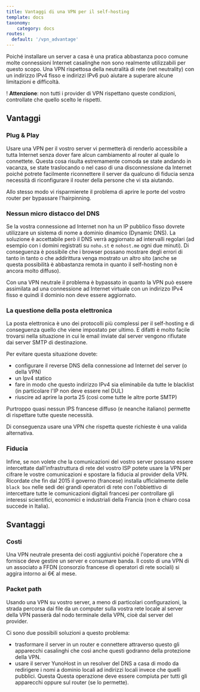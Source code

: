 ```yaml
---
title: Vantaggi di una VPN per il self-hosting
template: docs
taxonomy:
    category: docs
routes:
  default: '/vpn_advantage'
---
```


Poiché installare un server a casa è una pratica abbastanza poco comune molte connessioni Internet casalinghe non sono realmente utilizzabili per questo scopo. Una VPN rispettosa della neutralità di rete (net neutrality) con un indirizzo IPv4 fisso e indirizzi IPv6 può aiutare a superare alcune limitazioni e difficoltà.

! <b>Attenzione</b>: non tutti i provider di VPN rispettano queste condizioni, controllate che quello scelto le rispetti.

## Vantaggi

### Plug & Play
Usare una VPN per il vostro server vi permetterà di renderlo accessibile a tutta Internet senza dover fare alcun cambiamento al router al quale lo connettete. Questa cosa risulta estremamente comoda se state andando in vacanza, se state traslocando o nel caso di una disconnessione da Internet poiché potrete facilmente riconnettere il server da qualcuno di fiducia senza necessità di riconfigurare il router della persone che vi sta aiutando.

Allo stesso modo vi risparmierete il problema di aprire le porte del vostro router per bypassare l'hairpinning.

### Nessun micro distacco del DNS
Se la vostra connessione ad Internet non ha un IP pubblico fisso dovrete utilizzare un sistema di nome a dominio dinamico (Dynamic DNS). La soluzione è accettabile però il DNS verrà aggiornato ad intervalli regolari (ad esempio con i domini registrati su `noho.st` e `nohost.me` ogni due minuti). Di conseguenza è possibile che i browser possano mostrare degli errori di tanto in tanto o che addirittura venga mostrato un altro sito (anche se questa possibilità è abbastanza remota in quanto il self-hosting non è ancora molto diffuso).

Con una VPN neutrale il problema è bypassato in quanto la VPN può essere assimilata ad una connessione ad Internet virtuale con un indirizzo IPv4 fisso e quindi il dominio non deve essere aggiornato.

### La questione della posta elettronica
La posta elettronica è uno dei protocolli più complessi per il self-hosting e di conseguenza quello che viene impostato per ultimo. E difatti è molto facile trovarsi nella situazione in cui le email inviate dal server vengono rifiutate dai server SMTP di destinazione.

Per evitare questa situazione dovete:
- configurare il reverse DNS della connessione ad Internet del server (o della VPN)
- un Ipv4 statico
- fare in modo che questo indirizzo IPv4 sia eliminabile da tutte le blacklist (in particolare l'IP non deve essere nel DUL)
- riuscire ad aprire la porta 25 (così come tutte le altre porte SMTP)

Purtroppo quasi nessun IPS francese diffuso (e neanche italiano) permette di rispettare tutte queste necessità.

Di conseguenza usare una VPN che rispetta queste richieste è una valida alternativa.

### Fiducia
Infine, se non volete che la comunicazioni del vostro server possano essere intercettate dall'infrastruttura di rete del vostro ISP potete usare la VPN per cifrare le vostre comunicazioni e spostare la fiducia al provider della VPN. Ricordate che fin dal 2015 il governo (francese) installa ufficialmente delle `black box` nelle sedi dei grandi operatori di rete con l'obbiettivo di intercettare tutte le comunicazioni digitali francesi per controllare gli interessi scientifici, economici e industriali della Francia (non è chiaro cosa succede in Italia).

## Svantaggi
### Costi
Una VPN neutrale presenta dei costi aggiuntivi poiché l'operatore che a fornisce deve gestire un server e consumare banda. Il costo di una VPN di un associato a FFDN (consorzio francese di operatori di rete sociali) si aggira intorno ai 6€ al mese.

### Packet path
Usando una VPN su vostro server, a meno di particolari configurazioni, la strada percorsa dai file da un computer sulla vostra rete locale al server della VPN passerà dal nodo terminale della VPN, cioè dal server del provider.

Ci sono due possibili soluzioni a questo problema:
- trasformare il server in un router e connettere attraverso questo gli apparecchi casalinghi che così anche questi godranno della protezione della VPN.
- usare il server YunoHost in un resolver del DNS a casa di modo da redirigere i nomi a dominio locali ad indirizzi locali invece che quelli pubblici. Questa Questa operazione deve essere compiuta per tutti gli apparecchi oppure sul router (se lo permette).
